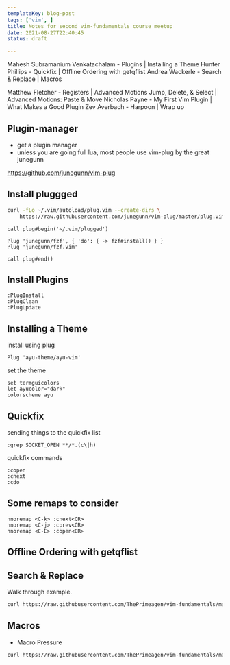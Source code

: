 ```yaml
---
templateKey: blog-post
tags: ['vim', ]
title: Notes for second vim-fundamentals course meetup
date: 2021-08-27T22:40:45
status: draft

---
```



Mahesh Subramanium Venkatachalam - Plugins | Installing a Theme
Hunter Phillips - Quickfix | Offline Ordering with getqflist
Andrea Wackerle - Search & Replace | Macros

Matthew Fletcher - Registers | Advanced Motions Jump, Delete, & Select | Advanced Motions: Paste & Move
Nicholas Payne - My First Vim Plugin | What Makes a Good Plugin
Zev Averbach - Harpoon | Wrap up

## Plugin-manager

* get a plugin manager
* unless you are going full lua, most people use vim-plug by the great junegunn

https://github.com/junegunn/vim-plug

## Install pluggged

``` bash
curl -fLo ~/.vim/autoload/plug.vim --create-dirs \
    https://raw.githubusercontent.com/junegunn/vim-plug/master/plug.vim     
```

``` vim
call plug#begin('~/.vim/plugged')

Plug 'junegunn/fzf', { 'do': { -> fzf#install() } }
Plug 'junegunn/fzf.vim'

call plug#end()
```

## Install Plugins

``` vim
:PlugInstall
:PlugClean
:PlugUpdate
```

## Installing a Theme

install using plug

``` vim
Plug 'ayu-theme/ayu-vim'
```

set the theme

``` vim
set termguicolors
let ayucolor="dark"
colorscheme ayu
```

## Quickfix

sending things to the quickfix list

``` vim
:grep SOCKET_OPEN **/*.(c\|h)
```

quickfix commands

``` vim
:copen
:cnext
:cdo
```

## Some remaps to consider

``` vim
nnoremap <C-k> :cnext<CR>
nnoremap <C-j> :cprev<CR>
nnoremap <C-E> :copen<CR>
```

## Offline Ordering with getqflist

## Search & Replace

Walk through example.

```  bash
curl https://raw.githubusercontent.com/ThePrimeagen/vim-fundamentals/master/course-website/lessons/exercise-3-search-and-replace.md > exercise.md && vim exercise.md
```

## Macros

* Macro Pressure

``` bash
curl https://raw.githubusercontent.com/ThePrimeagen/vim-fundamentals/master/course-website/lessons/exercise-4-macros.md > exercise.md && vim exercise.md
```
